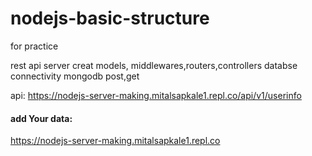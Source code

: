 # nodejs-basic-structure
for practice


rest api
server creat
models, middlewares,routers,controllers
databse connectivity
mongodb
post,get


api:
https://nodejs-server-making.mitalsapkale1.repl.co/api/v1/userinfo 

#### add Your data:
https://nodejs-server-making.mitalsapkale1.repl.co
